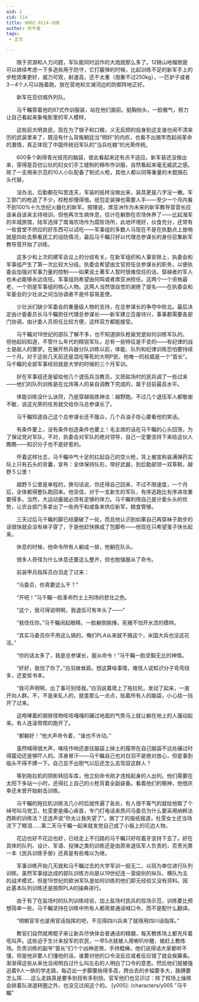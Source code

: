 ```yaml
---
aid: 2
zid: 114
title: 0002.0114-训练
author: 吹牛者
tags: 
 - 正文

---
```




　　限于资源和人力问题，军队能同时运作的大炮就那么多了。12磅山地榴倒是可以继续考虑一下多造些用于防守，它打霰弹的时候，比起训练不足的新军手上的步枪效果更好，威力可观，射速高，还不太重（炮重不过250kg），一匹驴子或者3－4个人可以拖着跑，放在营地和文澜河边的防御阵地正好。

　　新军在百仞城外列队。

　　马千瞩穿着他的87式作训服装，站在他们面前。挺胸抬头，一脸傲气，努力让自己看起来象电影里的军人模样。

　　这些前大明良民，现在为了银子和口粮，义无反顾的投身到这支谁也闹不清来历的武装里来了，既没有什么背叛朝廷当“明奸”的内疚，也看不出揭竿而起闹革命的激情，真正体现了中国传统旧军队的“当兵吃粮”的光荣传统。

　　600多个剃得青光锃亮的脑袋，彼此看起来还有点不适应。新军装还没做出来，穿得是百仞公社的妇女们手工缝制的棉布作训服，自然看起来毫无威武之感。除了一支用来示范的10人小队配备了制式火枪，其他人都以同等重量的木棍捆石头代替。

　　没办法，后勤都在叫苦连天，军装的纸样没做出来，装具更是八字没一撇。军工部门的枪造了不少，校枪却慢得很。纸包定装弹也需要人手——至少一个月内看不到100%十九世纪火器化的新军。按理说，席亚洲作为未来的新军教导营营长应该亲自该来主持培训，但他再次生病休息，估计在躺倒在农场休养了——比起海军的丰城旅馆，陆军选择了南海农场作为腐败场所，此地环境好，伙食充分，还常有一些食堂不供应的好东西可以试吃——军事组的多数人马现在不是在执勤点上放哨就是四处去察看民工的设防情况，最后马千瞩只好以代理总参谋长的身份召集新军教导营开始了训练。

　　这多少和上次的建军会议上的分歧有关。在新军组织和人事安排上，执委会和军事组产生了第一次比较大分歧。执委会希望由文官担任总参谋长的职务，以便执委会加强对军事力量的控制——如果说土著军人暂时很难信任的话，穿越者的军人也未必能够永远信任。军事组则希望由何鸣或者席亚洲担任。这两个一个资格最老，一个则是军事组的核心人物。这两人当然很自觉的谢绝了提名——在执委会和军委会的少壮派之间当协调者不是件容易差使。

　　少壮派们缺少军委会的重量级人物的支持，在总参谋长的争夺中败北。最后决定由计委委员长马千瞩担任代理总参谋长——新军建立百废待兴，事事都需要各部门协调，由计委人员担任比较方便，这样双方都能接受。

　　马千瞩对19世纪的部队了解不多，也不知道排队枪毙党是如何训练军队的。但他起码知道，不管什么年代的精锐军队，总有一些特征是不变的——有纪律的战士是敌人的噩梦。在展开热兵器分队训练以前，体能、队列和纪律训练恐怕要持续一个月。对于这些几天前还是混吃等死的大明P民，他唯一的权威是一个“首长”。马千瞩的全部军事经验就是大学的时候的三个月军训。

　　好在军事组还是留给他几个退伍兵当教员，又把盐场村的民兵调了一些过来——他们的队列训练是在北炜等人的亲自调教下完成的，属于目前最高水平。

　　体能训练没什么诀窍，乃是穿越锻炼神法：越野跑。不过几个退伍军人都敬谢不敏，说这光荣的任务就交给你马总参谋长了。

　　马千瞩知道自己这个总参谋长还不服众，几个兵油子存心要看他的笑话。

　　有条件要上，没有条件创造条件也要上！毛主席的话在马千瞩的心头回荡，为了保证党对军队，不对，执委会对军队的绝对领导，自己一定要坚持下来给这伙人瞧瞧——知识分子也不是好惹的。

　　怀着这样壮志，马千瞩中气十足的扛起自己的空火枪，背上被宣称装满弹药实际上只有石头的背囊，宣布：全体保持队形，带好武器，到后勤部领一双草鞋，越野５公里！

　　越野５公里是单程的，换句话说，你还得自己回来，不过不限速度，一个月后，全体都得整队跑回来。他坚信，对于一支新生的军队，有序逃跑比有序进攻重要得多。当然，大运动量就必须有足够的体力。马千瞩利用自己是计委头头的优势，让农业部门多拿出了一些肉干和咸鱼来供应新军，粮食管够。

　　三天过后马千瞩的脚已经磨破了一处，而且他认识到如果自己再穿袜子跑步的话很快就会没有袜子穿了，于是他赶快换成了包脚布——他现在只希望茧子快长起来。

　　休息的时候，他命令所有人躺成一排，他躺在队头。

　　很多人奇怪为什么休息还要这么整齐，但也勉强服从了命令。

　　前装甲兵指挥员白羽走了过来：

　　“马委员，你真要这么干？”

　　“开吧！”马千瞩一脸革命烈士上刑场的悲壮之色。

　　“这个，我可得说明啊，我退伍可有年头了——”

　　“我信任你。”马千瞩闭起眼睛，一脸躺倒挨捶，死猪不怕开水烫的模样。

　　“其实马委员你不用这么搞的，俺们PLA从来就不搞这个，米国大兵也没这花活。”

　　“你的话太多了，我是总参谋长，服从命令！”马千瞩一脸坚毅无比的神情。

　　“好好，我怕了你了。”白羽耸耸肩。想这算啥事情，难怪人说知识分子弯弯绕多，还爱抠书本。

　　“我可声明啊，出了事可别怪我。”白羽说着爬上了拖拉机，发动了起来，一直开向人群。不，不是来轧人的，就差那么一点点，贴着所有人的脑袋，小心挂一挡开了过来。

　　这咆哮着的钢铁怪物吱吱嘎嘎的碾过地面的气势马上就让躺在地上的人骚动起来。有人连滚带爬的跑开了。

　　“都躺好！”他大声命令着，“谁也不许动。”

　　虽然喊得很大声，咯吱作响还直往脑袋上掉土的履带在自己脑袋不远处碾过时得震动还是够吓人的。浑身冒汗——马千瞩自己也对白羽不是绝对放心，但是事到临头不得不搏一下。自己显不出胆气以后还怎么去驾驭这群人？

　　等到拖拉机的阴影转回车库，他立刻命令刚才违规起身的人出列。他们需要在太阳下多站一小时，还得扛上自己的火枪背着全副装备。看着他们的眼神，他很庆幸还未曾开始射击训练。

　　马千瞩的拖拉机训练法几小时后就传遍了各处，有人很不客气的就给他取了个绰号叫马党卫，杜雯更是痛心疾首，专门打电话来质问马委员为什么要采用纳粹法西斯的训练法？还连声说“你太让我失望了”。据丁丁的报纸报道，杜雯女士还当场流下了眼泪……第二天马千瞩一起来就发觉自己成了小报上的花边人物。

　　花边也好不花边也好，已经走上不归路的马千瞩只好咬着牙坚持下去了。好在具体的队列、设计、军语、投弹之类的训练还是由原来退伍军人负责的，否责光靠一本《民兵训练手册》还真是有些难以为继。

　　军事训练开始几天就和马千瞩过去的大学军训一般无二，以班为单位进行队列训练。虽然军事组达成的部队训练方向是以19世纪连－营级别的纵队、横队为主的战术模式，但是19世纪的欧洲军队是如何训练的他们即无经验又没有资料。因此基本队列训练还是按照PLA的操典进行。

　　由于有了在盐场村的队列训练经验，加上盐场村民兵的现场示范，训练要比预想简单一些。马千瞩坚持在训练中所有人都用普通话喊口令，而不是配什么翻译。

　　“明朝官军也是用官话指挥的吧，不见得四川兵来了就得用四川话指挥。”

　　教官们自然就用棍子来让新兵尽快体会普通话的精髓，每天教练场上都充斥着吼叫声。这些迫于生计来投军的农民，一早5点就被人用喇叭吵醒，被赶上教练场。负责训练的副爷“首长”们个个凶神恶煞，手持棍棒。他们说得话大家都听不懂，但是他非要人们懂他的话，谁要对他的口令没反应或者反应错了就会挨藤条。渐渐得这些从来也没闹明白过什么叫左右的人明白了口令的意思。然后他们就被强迫着9人一排的学走路，每迈出一步脚要抬得多高，跨出去的步幅要多大，胳膊要怎么挥……这么走路真是要多别扭有多别扭。官军他们也见识过：除了校场上操练会排着队进退转圈之外，也没见过闹这个的。
[y005]: /characters/y005 "马千瞩"


